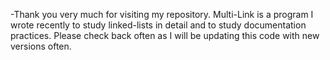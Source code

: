-Thank you very much for visiting my repository. Multi-Link is a program I wrote recently to study linked-lists in detail and to study documentation practices. Please check back often as I will be updating this code with new versions often.

